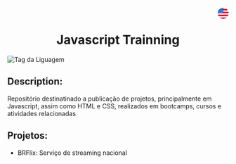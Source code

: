 <a href="https://github.com/rafaelrvital/Javascript-Trainning/blob/main/README.md"><img src="https://github.com/rafaelrvital/rafaelrvital/blob/main/assets/flags/us.png" width="25" align="right" title="Change to english"></a>

<br>

<div align=center>

# Javascript Trainning

</div>

![Tag da Liguagem](https://img.shields.io/badge/Visual%20Studio%20Code-Javascript-orange)

## Description:

Repositório destinatinado a publicação de projetos, principalmente em Javascript, assim como HTML e CSS, realizados em bootcamps, cursos e atividades relacionadas

## Projetos:

- BRFlix: Serviço de streaming nacional